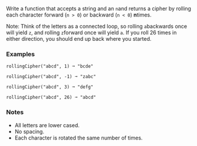 Write a function that accepts a string and an `n`and returns a cipher by rolling each character forward (`n > 0`) or backward (`n < 0`) **n**times.

Note: Think of the letters as a connected loop, so rolling `a`backwards once will yield `z`, and rolling `z`forward once will yield `a`. If you roll 26 times in either direction, you should end up back where you started.


### Examples ###
    rollingCipher("abcd", 1) ➞ "bcde"

    rollingCipher("abcd", -1) ➞ "zabc"

    rollingCipher("abcd", 3) ➞ "defg"

    rollingCipher("abcd", 26) ➞ "abcd"


### Notes ###
*   All letters are lower cased.
*   No spacing.
*   Each character is rotated the same number of times.